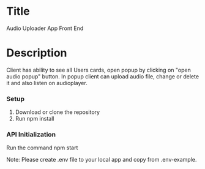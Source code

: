 # Title

Audio Uploader App Front End

# Description

Client has ability to see  all Users cards, open  popup  by clicking on "open audio popup" button. In popup client can upload audio file, change  or delete it and also listen on audioplayer. 

### Setup

1. Download or clone the repository
2. Run npm install

### API Initialization

Run the command npm start


Note: Please create  .env file to your local app and copy from .env-example.